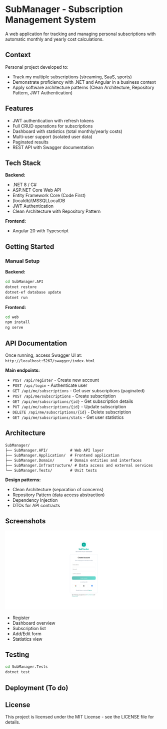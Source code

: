 # SubManager - Subscription Management System

A web application for tracking and managing personal subscriptions with automatic monthly and yearly cost calculations.

## Context

Personal project developed to:
- Track my multiple subscriptions (streaming, SaaS, sports)
- Demonstrate proficiency with .NET and Angular in a business context
- Apply software architecture patterns (Clean Architecture, Repository Pattern, JWT Authentication)

## Features

- JWT authentication with refresh tokens
- Full CRUD operations for subscriptions
- Dashboard with statistics (total monthly/yearly costs)
- Multi-user support (isolated user data)
- Paginated results
- REST API with Swagger documentation

## Tech Stack

**Backend:**
- .NET 8 / C#
- ASP.NET Core Web API
- Entity Framework Core (Code First)
- (localdb)\MSSQLLocalDB
- JWT Authentication
- Clean Architecture with Repository Pattern

**Frontend:**
- Angular 20 with Typescript

## Getting Started

### Manual Setup

**Backend:**
```bash
cd SubManager.API
dotnet restore
dotnet-ef database update
dotnet run
```

**Frontend:**
```bash
cd web
npm install
ng serve
```

## API Documentation

Once running, access Swagger UI at: `http://localhost:5267/swagger/index.html`

**Main endpoints:**
- `POST /api/register` - Create new account
- `POST /api/login` - Authenticate user
- `GET /api/me/subscriptions` - Get user subscriptions (paginated)
- `POST /api/me/subscriptions` - Create subscription
- `GET /api/me/subscriptions/{id}` - Get subscription details
- `PUT /api/me/subscriptions/{id}` - Update subscription
- `DELETE /api/me/subscriptions/{id}` - Delete subscription
- `GET /api/me/subscriptions/stats` - Get user statistics

## Architecture
```
SubManager/
├── SubManager.API/          # Web API layer
├── SubManager.Application/  # Frontend application
├── SubManager.Domain/       # Domain entities and interfaces
├── SubManager.Infrastructure/ # Data access and external services
└── SubManager.Tests/        # Unit tests
```

**Design patterns:**
- Clean Architecture (separation of concerns)
- Repository Pattern (data access abstraction)
- Dependency Injection
- DTOs for API contracts

## Screenshots

![register-screen](assets/images/register-screen.png)
- Register
- Dashboard overview
- Subscription list
- Add/Edit form
- Statistics view

## Testing
```bash
cd SubManager.Tests
dotnet test
```

## Deployment (To do)

## License

This project is licensed under the MIT License - see the LICENSE file for details.
